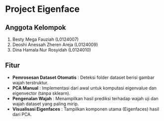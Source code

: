 # Project Eigenface

## Anggota Kelompok 
1. Besty Mega Fauziah (L0124007)
2. Deoshi Anessah Zheren Areja (L0124009)
3. Dina Hamala Nur Rosyidah (L0124010)

## Fitur

- **Pemrosesan Dataset Otomatis** : Deteksi folder dataset berisi gambar wajah terstruktur.
- **PCA Manual** : Implementasi dari awal untuk komputasi eigenvalue dan eigenvector (tanpa sklearn).
- **Pengenalan Wajah** : Menampilkan hasil prediksi terhadap wajah uji dan wajah dataset yang paling mirip.
- **Visualisasi Eigenfaces** : Tampilkan komponen utama (Eigenfaces) hasil dari PCA.
